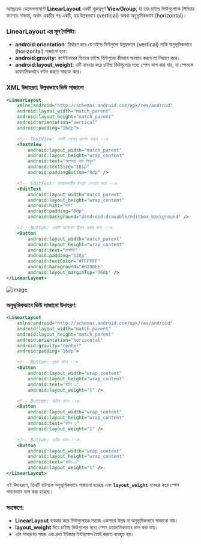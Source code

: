 অ্যান্ড্রয়েড ডেভেলপমেন্টে **LinearLayout** একটি গুরুত্বপূর্ণ **ViewGroup**, যা তার চাইল্ড ভিউগুলোকে লিনিয়ার ফ্যাশনে সাজায়, অর্থাৎ একটির পর একটি, হয় উল্লম্বভাবে (vertical) অথবা অনুভূমিকভাবে (horizontal)।

### LinearLayout এর মূল বৈশিষ্ট্য:
- **android:orientation**: নির্ধারণ করে যে চাইল্ড ভিউগুলো উল্লম্বভাবে (vertical) নাকি অনুভূমিকভাবে (horizontal) সাজানো হবে।
- **android:gravity**: কন্টেইনারের ভিতরে চাইল্ড ভিউগুলো কীভাবে অবস্থান করবে তা নিয়ন্ত্রণ করে।
- **android:layout_weight**: এটি ব্যবহার করে চাইল্ড ভিউগুলোর মধ্যে স্পেস ভাগ করা যায়, যা স্পেসকে ডায়নামিকভাবে বণ্টন করতে সাহায্য করে।

### XML উদাহরণ: উল্লম্বভাবে ভিউ সাজানো

```xml
<LinearLayout
    xmlns:android="http://schemas.android.com/apk/res/android"
    android:layout_width="match_parent"
    android:layout_height="match_parent"
    android:orientation="vertical"
    android:padding="16dp">

    <!-- TextView: একটি লেবেল প্রদর্শন করবে -->
    <TextView
        android:layout_width="match_parent"
        android:layout_height="wrap_content"
        android:text="আপনার নাম লিখুন"
        android:textSize="18sp"
        android:paddingBottom="8dp" />

    <!-- EditText: ব্যবহারকারীর ইনপুট নেওয়ার জন্য -->
    <EditText
        android:layout_width="match_parent"
        android:layout_height="wrap_content"
        android:hint="নাম"
        android:padding="8dp"
        android:background="@android:drawable/editbox_background" />

    <!-- Button: একটি অ্যাকশন ট্রিগার করার জন্য -->
    <Button
        android:layout_width="match_parent"
        android:layout_height="wrap_content"
        android:text="সাবমিট"
        android:padding="12dp"
        android:textColor="#FFFFFF"
        android:background="#6200EE"
        android:layout_marginTop="16dp" />
</LinearLayout>
```
![image](https://github.com/user-attachments/assets/850c22a2-5ff8-4d28-aac2-37eac9b4c59f)


### অনুভূমিকভাবে ভিউ সাজানো উদাহরণ:

```xml
<LinearLayout
    xmlns:android="http://schemas.android.com/apk/res/android"
    android:layout_width="match_parent"
    android:layout_height="match_parent"
    android:orientation="horizontal"
    android:gravity="center"
    android:padding="16dp">

    <!-- Button: প্রথম বাটন -->
    <Button
        android:layout_width="wrap_content"
        android:layout_height="wrap_content"
        android:text="বাটন ১"
        android:layout_weight="1" />

    <!-- Button: দ্বিতীয় বাটন -->
    <Button
        android:layout_width="wrap_content"
        android:layout_height="wrap_content"
        android:text="বাটন ২"
        android:layout_weight="1" />

    <!-- Button: তৃতীয় বাটন -->
    <Button
        android:layout_width="wrap_content"
        android:layout_height="wrap_content"
        android:text="বাটন ৩"
        android:layout_weight="1" />
</LinearLayout>
```

এই উদাহরণে, তিনটি বাটনকে অনুভূমিকভাবে সাজানো হয়েছে এবং **`layout_weight`** ব্যবহার করে স্পেস সমানভাবে ভাগ করা হয়েছে।

### সংক্ষেপে:

- **LinearLayout** ব্যবহার করে ভিউগুলোকে সহজে একসাথে উল্লম্ব বা অনুভূমিকভাবে সাজানো যায়।
- **layout_weight** দিয়ে চাইল্ড ভিউগুলোর মধ্যে স্পেস ডায়নামিকভাবে ভাগ করা যায়। 
- এটা সাধারণত সহজ এবং দ্রুত ইউজার ইন্টারফেস তৈরি করতে ব্যবহৃত হয়।
